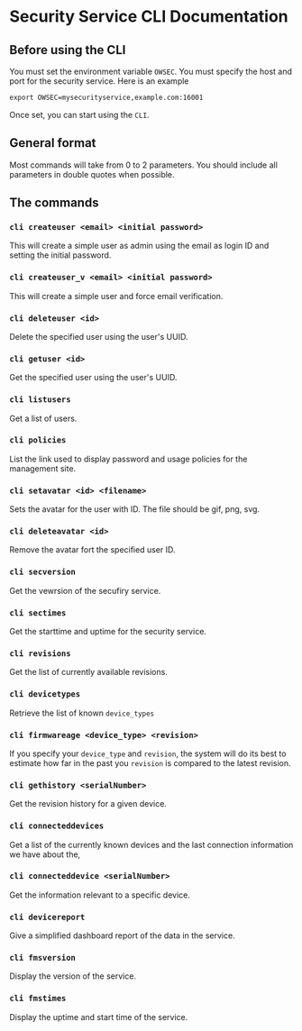 # Security Service CLI Documentation

## Before using the CLI
You must set the environment variable `OWSEC`. You must specify the host and port for the security service. Here is an example
```csh
export OWSEC=mysecurityservice,example.com:16001
```
Once set, you can start using the `CLI`.

## General format
Most commands will take from 0 to 2 parameters. You should include all parameters in double quotes when possible.

## The commands

### `cli createuser <email> <initial password>`
This will create a simple user as admin using the email as login ID and setting the initial password.

### `cli createuser_v <email> <initial password>`
This will create a simple user and force email verification. 

### `cli deleteuser <id>`
Delete the specified user using the user's UUID.

### `cli getuser <id>`
Get the specified user using the user's UUID.

### `cli listusers`
Get a list of users.

### `cli policies`
List the link used to display password and usage policies for the management site.

### `cli setavatar <id> <filename>`
Sets the avatar for the user with ID. The file should be gif, png, svg.

### `cli deleteavatar <id>`
Remove the avatar fort the specified user ID.

### `cli secversion`
Get the vewrsion of the secufiry service.

### `cli sectimes`
Get the starttime and uptime for the security service.




### `cli revisions`
Get the list of currently available revisions.

### `cli devicetypes`
Retrieve the list of known `device_types`

### `cli firmwareage <device_type> <revision>`
If you specify your `device_type` and `revision`, the system will do its best to estimate how
far in the past you `revision` is compared to the latest revision.

### `cli gethistory <serialNumber>`
Get the revision history for a given device.

### `cli connecteddevices`
Get a list of the currently known devices and the last connection information we have about the,

### `cli connecteddevice <serialNumber>`
Get the information relevant to a specific device.

### `cli devicereport`
Give a simplified dashboard report of the data in the service.

### `cli fmsversion`
Display the version of the service.

### `cli fmstimes`
Display the uptime and start time of the service.

